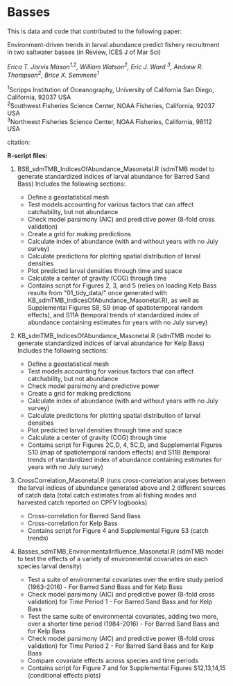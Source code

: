 # Basses

This is data and code that contributed to the following paper:

Environment-driven trends in larval abundance predict fishery recruitment in two saltwater basses (in Review, ICES J of Mar Sci) 

*Erica T. Jarvis Mason<sup>1,2</sup>, William Watson<sup>2</sup>, Eric J. Ward <sup>3</sup>, Andrew R. Thompson<sup>2</sup>, Brice X. Semmens<sup>1</sup>*

<sup>1</sup>Scripps Institution of Oceanography, University of California San Diego, California, 92037 USA  
<sup>2</sup>Southwest Fisheries Science Center, NOAA Fisheries, California, 92037 USA  
<sup>3</sup>Northwest Fisheries Science Center, NOAA Fisheries, California, 98112 USA  

citation:  

**R-script files:**

1. BSB_sdmTMB_IndicesOfAbundance_Masonetal.R (sdmTMB model to generate standardized indices of larval abundance for Barred Sand Bass) Includes the following sections:
   - Define a geostatistical mesh
   - Test models accounting for various factors that can affect catchability, but not abundance
   - Check model parsimony (AIC) and predictive power (8-fold cross validation)
   - Create a grid for making predictions
   - Calculate index of abundance (with and without years with no July survey)
   - Calculate predictions for plotting spatial distribution of larval densities
   - Plot predicted larval densities through time and space
   - Calculate a center of gravity (COG) through time
   - Contains script for Figures 2, 3, and 5 (relies on loading Kelp Bass results from "01_tidy_data/" once generated with KB_sdmTMB_IndicesOfAbundance_Masonetal.R), as well as Supplemental Figures S8, S9 (map of spatiotemporal random effects), and S11A (temporal trends of standardized index of abundance containing estimates for years with no July survey)  

2. KB_sdmTMB_IndicesOfAbundance_Masonetal.R (sdmTMB model to generate standardized indices of larval abundance for Kelp Bass) Includes the following sections:
   - Define a geostatistical mesh
   - Test models accounting for various factors that can affect catchability, but not abundance
   - Check model parsimony and predictive power
   - Create a grid for making predictions
   - Calculate index of abundance (with and without years with no July survey)
   - Calculate predictions for plotting spatial distribution of larval densities
   - Plot predicted larval densities through time and space
   - Calculate a center of gravity (COG) through time
   - Contains script for Figures 2C,D, 4, 5C,D, and Supplemental Figures S10 (map of spatiotemporal random effects) and S11B (temporal trends of standardized index of abundance containing estimates for years with no July survey)  

3. CrossCorrelation_Masonetal.R (runs cross-correlation analyses between the larval indices of abundance generated above and 2 different sources of catch data (total catch estimates from all fishing modes and harvested catch reported on CPFV logbooks)
   - Cross-correlation for Barred Sand Bass
   - Cross-correlation for Kelp Bass
   - Contains script for Figure 4 and Supplemental Figure S3 (catch trends)
  
4. Basses_sdmTMB_EnvironmentalInfluence_Masonetal.R (sdmTMB model to test the effects of a variety of environmental covariates on each species larval density)
   - Test a suite of environmental covariates over the entire study period (1963-2016) - For Barred Sand Bass and for Kelp Bass
   - Check model parsimony (AIC) and predictive power (8-fold cross validation) for Time Period 1 - For Barred Sand Bass and for Kelp Bass
   - Test the same suite of environmental covariates, adding two more, over a shorter time period (1984-2016) - For Barred Sand Bass and for Kelp Bass
   - Check model parsimony (AIC) and predictive power (8-fold cross validation) for Time Period 2 - For Barred Sand Bass and for Kelp Bass
   - Compare covariate effects across species and time periods
   - Contains script for Figure 7 and for Supplemental Figures S12,13,14,15 (conditional effects plots)


